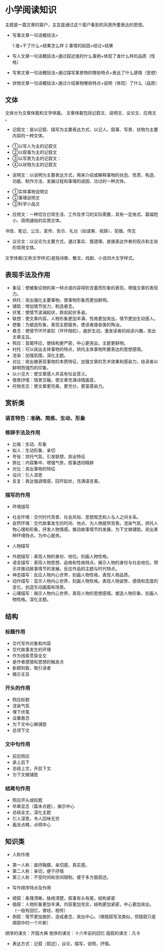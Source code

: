 # 小学阅读知识

主题是一篇文章的窗户，主旨是通过这个窗户看到的风景所要表达的思想。

- 写事文章一句话概括法=

  1.谁+干了什么+结果怎么样
  2.事情的起因+经过+结果

- 写人文章一句话概括法=通过叙述谁的什么事例+体现了谁什么样的品质（性格）
- 写景文章一句话概括法=通过描写某景物的哪些特点+表达了什么感情（思想）
- 状物文章一句话概括法=通过介绍某物哪些特点+说明（体现）了什么（品质）

## 文体

文体分为文章体裁和文学体裁。
文章体裁包括记叙文、说明文、议论文、应用文 。

* 记叙文：是以记叙、描写为主要表达方式、以记人、叙事、写景、状物为主要内容的一种文体。
- ①以写人为主的记叙文
- ②以叙事为主的记叙文
- ③以写景为主的记叙文：
- ④以状物为主的记叙文

* 说明文：以说明为主要表达方式，用来介绍或解释事物的状态、性质、构造、功能、制作方法、发展过程和事理的成因、功过的一种文体。
- ①实体事物说明文
- ②事理说明文
- ③科学小品文

* 应用文：一种切合日常生活、工作及学习的实际需要，具有一定格式、篇幅短小、简明通俗的实用文体。

书信、笔记、公文、宣传、告示、礼仪（如请柬、祝辞）、契据、传志

* 议论文：以议论为主要方式，通过事实、摆道理，直接表达作者的观点和主张的常用文体。

文学体裁(又称文学样式)是指诗歌、散文、戏剧、小说四大文学样式。

## 表现手法及作用

- 象征：使被象征物的某一特点或内容得到含蓄而形象的表现，增强文章的表现力。
- 烘托：突出强化主要事物，使事物形象而更加鲜明。
- 铺垫：增加情节张力，制造悬念。
- 伏笔：使情节波澜起伏，跌宕起伏多姿。
- 联想：使文章内容，人物形象更加丰满，性格更加突出，情节更加生动感人。
- 想象：为塑造形象，表现主题服务，使读者接收美的陶冶。
- 悬念：使情节环环紧扣（环环相扣），曲折生动，激发读者的阅读兴趣，突出文章主旨。
- 照应：首尾呼应，使结构更严密，中心更突出，主题更鲜明。
- 衬托：可以突出主体事物的特点，烘托主体事物所要表达的思想感情。
- 渲染：加强氛围，深化主题。
- 对比：突出被表现事物的本质特征，加强文章的艺术效果和感染力，给读者以鲜明而强烈的印象。
- 以小见大：使文章感人并且有社会意义。
- 借景抒情：情景交融，使文章充满诗情画意。
- 托物言志：使文章更完美，更充分，更富感染力。

## 赏析类

### 语言特色：准确、简练、生动、形象

### 修辞手法及作用

- 比喻：生动、形象
- 拟人：生动形象、亲切
- 夸张：烘托气氛，引发联想，突出特征
- 排比：内容集中、增强气势，叙事透彻精辟
- 对比：突出事物的特征
- 设问：引人深思
- 反复：表达强调情感，回环起伏，充满语言美。

### 描写的作用

* 环境描写

- 社会环境：交代时代背景、社会风俗、思想观念和人与人之间关系。
- 自然环境：交代故事发生的时间、地点、为人物提供背景。渲染气氛，烘托人物心理和形象，抒发人物情感。推动故事情节的发展，为下文做铺垫。突出某种环境特点，为中心服务。

* 人物描写

- 外貌描写：表现人物的身份、地位。刻画人物性格。
- 语言描写：表现人物思想、品格和性格特点。揭示人物的身份与社会地位。预示并推动故事情节的发展。反应作品的主题与时代特点。
- 神态描写：反应人物内心世界，刻画人物性格，表现人物品质。
- 动作描写：显示人物内心世界，刻画人物性格。表现人物姿势，感情和态度的变化，创造生动画面和场景。
- 心理描写：揭示人物内心世界，表现人物的思想感情。塑造人物形象，刻画人物性格。深化主题。

## 结构

### 标题作用

- 交代写作对象和内容
- 交代故事发生的环境
- 作为线索贯穿全文
- 是作者感情和思想的触发点
- 新颖别致，吸引读者
- 揭示主旨

### 开头的作用

- 照应标题
- 渲染气氛
- 埋下伏笔
- 设置悬念
- 为下文中心做铺垫
- 总领下文

### 文中句作用

- 前后照应
- 承上启下
- 总结上文，开启下文
- 为下文做铺垫

### 结尾句作用

- 照应开头或标题
- 卒章显志（篇末点题），揭示中心
- 总结全文，深化主题
- 引人深思，令人回味无穷
- 画龙点睛，点明中心

## 知识类

* 人称作用
- 第一人称：直抒胸臆，亲切感，真实感。
- 第二人称：亲切，便于抒情
- 第三人称：不受时间和空间限制，便于多方面叙述。

* 写作顺序特点及作用

- 顺叙：条理清晰，脉络清楚，叙事有头有尾，结构紧密
- 插叙：人物形象更加丰满，内容更加充实，结构更加紧密，中心更加突出。（一般有回忆，曾经，相传）
- 倒叙：情节更加曲折，造成悬念，突出中心。（根插叙写法类似，但插叙只是顺叙中的一个片断）

顺序的课文：开国大典
倒序的课文：十六年前的回忆
插叙的课文：凡卡

* 表达方式：记叙（叙述），议论，描写，说明，抒情。
